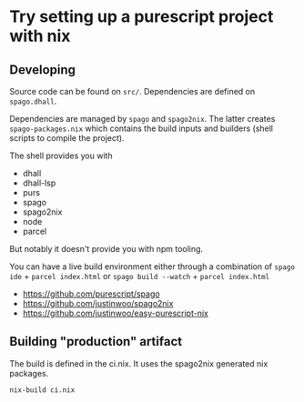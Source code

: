 # Try setting up a purescript project with nix

## Developing

Source code can be found on `src/`. Dependencies are defined on `spago.dhall`.

Dependencies are managed by `spago` and `spago2nix`. The latter creates
`spago-packages.nix` which contains the build inputs and builders (shell
scripts to compile the project).

The shell provides you with

- dhall
- dhall-lsp
- purs
- spago
- spago2nix
- node
- parcel

But notably it doesn't provide you with npm tooling.

You can have a live build environment either through a combination of `spago ide` + `parcel index.html` or `spago build --watch` + `parcel index.html`

- https://github.com/purescript/spago
- https://github.com/justinwoo/spago2nix
- https://github.com/justinwoo/easy-purescript-nix


## Building "production" artifact

The build is defined in the ci.nix. It uses the spago2nix generated nix packages.

``` sh
nix-build ci.nix
```
